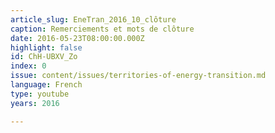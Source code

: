 ```yaml
---
article_slug: EneTran_2016_10_clôture
caption: Remerciements et mots de clôture
date: 2016-05-23T08:00:00.000Z
highlight: false
id: ChH-UBXV_Zo
index: 0
issue: content/issues/territories-of-energy-transition.md
language: French
type: youtube
years: 2016

---
```

